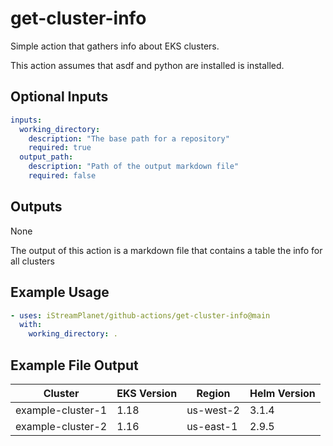 # get-cluster-info

Simple action that gathers info about EKS clusters.

This action assumes that asdf and python are installed is installed.

## Optional Inputs

```yaml
inputs:
  working_directory:
    description: "The base path for a repository"
    required: true
  output_path:
    description: "Path of the output markdown file"
    required: false
```

## Outputs
None

The output of this action is a markdown file that contains a table the info for all clusters

## Example Usage

```yaml
- uses: iStreamPlanet/github-actions/get-cluster-info@main
  with:
    working_directory: .
```

## Example File Output

|  Cluster    |  EKS Version   | Region | Helm Version |
| ----------- | ----------- | ------ | ------------ |
| example-cluster-1 | 1.18 | us-west-2 | 3.1.4 |
| example-cluster-2 | 1.16 | us-east-1 | 2.9.5 |

